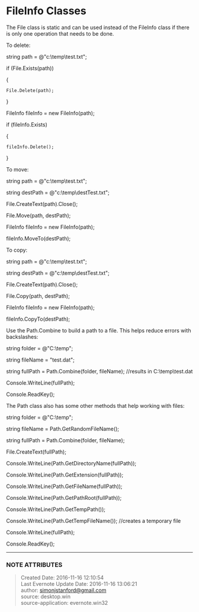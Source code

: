 #  FileInfo Classes

The File class is static and can be used instead of the FileInfo class if
there is only one operation that needs to be done.

  

To delete:

  

string path = @"c:\temp\test.txt";

if (File.Exists(path))

{

    File.Delete(path);

}

  

FileInfo fileInfo = new FileInfo(path);

if (fileInfo.Exists)

{

    fileInfo.Delete();

}

  

To move:

  

string path = @"c:\temp\test.txt";

string destPath = @"c:\temp\destTest.txt";

  

File.CreateText(path).Close();

File.Move(path, destPath);

  

FileInfo fileInfo = new FileInfo(path);

fileInfo.MoveTo(destPath);

  

To copy:

  

string path = @"c:\temp\test.txt";

string destPath = @"c:\temp\destTest.txt";

  

File.CreateText(path).Close();

File.Copy(path, destPath);

  

FileInfo fileInfo = new FileInfo(path);

fileInfo.CopyTo(destPath);

  

Use the Path.Combine to build a path to a file. This helps reduce errors with
backslashes:

  

string folder = @"C:\temp";

string fileName = "test.dat";

string fullPath = Path.Combine(folder, fileName); //results in
C:\temp\test.dat

  

Console.WriteLine(fullPath);

Console.ReadKey();

  

The Path class also has some other methods that help working with files:

  

string folder = @"C:\temp";

string fileName = Path.GetRandomFileName();

string fullPath = Path.Combine(folder, fileName);

File.CreateText(fullPath);

  

Console.WriteLine(Path.GetDirectoryName(fullPath));

Console.WriteLine(Path.GetExtension(fullPath));

Console.WriteLine(Path.GetFileName(fullPath));

Console.WriteLine(Path.GetPathRoot(fullPath));

Console.WriteLine(Path.GetTempPath());

Console.WriteLine(Path.GetTempFileName()); //creates a temporary file

  

Console.WriteLine(fullPath);

  

Console.ReadKey();

  


---
### NOTE ATTRIBUTES
>Created Date: 2016-11-16 12:10:54  
>Last Evernote Update Date: 2016-11-16 13:06:21  
>author: simonjstanford@gmail.com  
>source: desktop.win  
>source-application: evernote.win32  